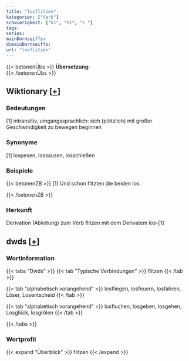 ```yaml
---
title: "losflitzen"
kategorien: ["Verb"]
schwierigkeit: ["k1", "h1", "r_"]
tags:
series:
mainDornseiffs:
domainDornseiffs:
url: "losflitzen"
---
```


{{< betonenÜbs >}}
**Übersetzung:**  
{{< /betonenÜbs >}}

## Wiktionary [[+](https://de.wiktionary.org/wiki/losflitzen)]

### Bedeutungen
[1] intransitiv, umgangssprachlich: sich (plötzlich) mit großer Geschwindigkeit zu bewegen beginnen  

### Synonyme
[1] lospesen, lossausen, losschießen  

### Beispiele
{{< betonenZB >}}
[1] Und schon flitzten die beiden los.  

{{< /betonenZB >}}
### Herkunft
Derivation (Ableitung) zum Verb flitzen mit dem Derivatem los-[1]  



## dwds [[+](https://www.dwds.de/wb/losflitzen)]

### Wortinformation
{{< tabs "Dwds" >}}
{{< tab "Typische Verbindungen" >}}
flitzen
{{< /tab >}}

{{< tab "alphabetisch vorangehend" >}}
losfliegen, losfeuern, losfahren, Löser, Losentscheid
{{< /tab >}}

{{< tab "alphabetisch vorangehend" >}}
losfluchen, losgeben, losgehen, Losglück, losgrölen
{{< /tab >}}

{{< /tabs >}}

### Wortprofil
{{< expand "Überblick" >}} flitzen {{< /expand >}}

